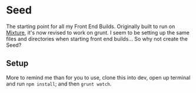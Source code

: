 # Seed

The starting point for all my Front End Builds. Originally built to run on [Mixture](http://mixture.io), it's now revised to work on grunt. I seem to be setting up the same files and directories when starting front end builds... So why not create the Seed?

## Setup

More to remind me than for you to use, clone this into dev, open up terminal and run `npm install`; and then `grunt watch`.
